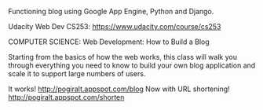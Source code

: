 Functioning blog using Google App Engine, Python and Django.

Udacity Web Dev CS253: https://www.udacity.com/course/cs253

COMPUTER SCIENCE: Web Development: How to Build a Blog 

Starting from the basics of how the web works, this class will walk you through everything you need to know to build your own blog application and scale it to support large numbers of users.

It works! http://pogiralt.appspot.com/blog
Now with URL shortening!
http://pogiralt.appspot.com/shorten
